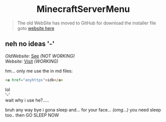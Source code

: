 <h1 align="center"> MinecraftServerMenu </h1>

> The old WebSite has moved to GitHub for download the installer file goto [website here](https://gabrielramires.github.io/MinecraftServerMenu) 

## neh no ideas '-'

*OldWebsite:* [See](https://minecraftservermenu.ramiresoliv.repl.co) *(NOT WORKING)* \
*Website:* [Visit](https://gabrielramires.github.io/MinecraftServerMenu) *(WORKING)*

hm...
only me use the in md files:
``` html
<a href="anyhttps">idk</a>
```
lol\
'-'\
wait why i use he?.....

bruh any way bye i gona sleep and... for your face... *(omg...)* you need sleep too.. then GO SLEEP NOW
